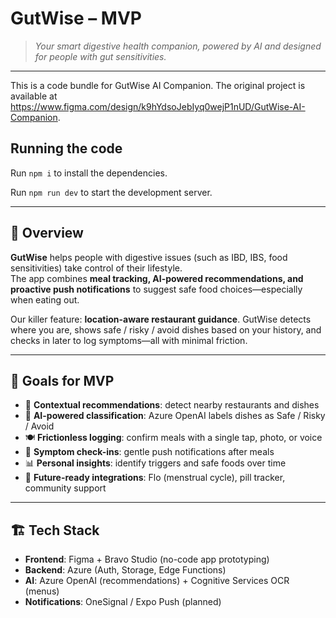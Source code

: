 # GutWise – MVP

> *Your smart digestive health companion, powered by AI and designed for people with gut sensitivities.*

---
  This is a code bundle for GutWise AI Companion. The original project is available at https://www.figma.com/design/k9hYdsoJebIyq0wejP1nUD/GutWise-AI-Companion.

  ## Running the code

  Run `npm i` to install the dependencies.

  Run `npm run dev` to start the development server.

---
## 🌟 Overview
**GutWise** helps people with digestive issues (such as IBD, IBS, food sensitivities) take control of their lifestyle.  
The app combines **meal tracking, AI-powered recommendations, and proactive push notifications** to suggest safe food choices—especially when eating out.  

Our killer feature: **location-aware restaurant guidance**. GutWise detects where you are, shows safe / risky / avoid dishes based on your history, and checks in later to log symptoms—all with minimal friction.

---

## 🎯 Goals for MVP
- 📍 **Contextual recommendations**: detect nearby restaurants and dishes  
- 🤖 **AI-powered classification**: Azure OpenAI labels dishes as Safe / Risky / Avoid  
- 🍽️ **Frictionless logging**: confirm meals with a single tap, photo, or voice  
- 💊 **Symptom check-ins**: gentle push notifications after meals  
- 📊 **Personal insights**: identify triggers and safe foods over time  
- 🔗 **Future-ready integrations**: Flo (menstrual cycle), pill tracker, community support  

---

## 🏗️ Tech Stack
- **Frontend**: Figma + Bravo Studio (no-code app prototyping)  
- **Backend**: Azure (Auth, Storage, Edge Functions)  
- **AI**: Azure OpenAI (recommendations) + Cognitive Services OCR (menus)  
- **Notifications**: OneSignal / Expo Push (planned)  

